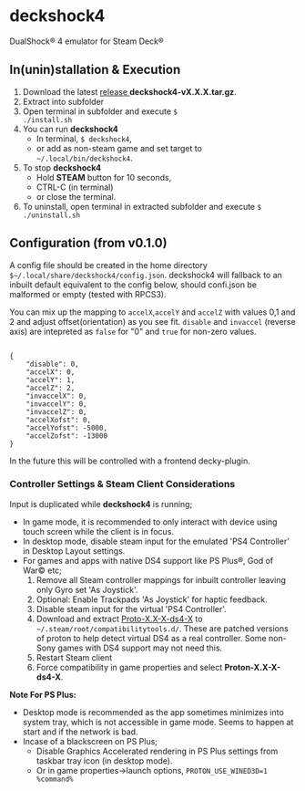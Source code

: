 # deckshock4
DualShock® 4 emulator for Steam Deck®

## In(unin)stallation & Execution
1. Download the latest [release ](https://github.com/the-maazu/deckshock4/releases) **deckshock4-vX.X.X.tar.gz**.
2. Extract into subfolder
3. Open terminal in subfolder and execute <code>$ ./install.sh</code>
4. You can run **deckshock4**
   - In terminal, <code>$ deckshock4</code>,
   - or add as non-steam game and set target to <code>~/.local/bin/deckshock4</code>.
5. To stop **deckshock4**
   - Hold **STEAM** button for 10 seconds,
   - CTRL-C (in terminal)
   - or close the terminal.
6. To uninstall, open terminal in extracted subfolder and execute <code>$ ./uninstall.sh</code>

## Configuration (from v0.1.0)
A config file should be created in the home directory <code>$~/.local/share/deckshock4/config.json</code>.
deckshock4 will fallback to an inbuilt default equivalent to the config below, should confi.json be malformed or empty (tested with RPCS3).

You can mix up the mapping to <code>accelX</code>,<code>accelY</code> and <code>accelZ</code> with values 0,1 and 2 and adjust offset(orientation) as you see fit. <code>disable</code> and <code>invaccel</code> (reverse axis) are intepreted as <code>false</code> for "0" and <code>true</code> for non-zero values.

<pre><code>
{
    "disable": 0,
    "accelX": 0,
    "accelY": 1,
    "accelZ": 2,
    "invaccelX": 0,
    "invaccelY": 0,
    "invaccelZ": 0,
    "accelXofst": 0,
    "accelYofst": -5000,
    "accelZofst": -13000
}
</code></pre>

In the future this will be controlled with a frontend decky-plugin.

### Controller Settings & Steam Client Considerations
Input is duplicated while **deckshock4** is running;

- In game mode, it is recommended to only interact with device using touch screen while the client is in focus.
- In desktop mode, disable steam input for the emulated 'PS4 Controller' in Desktop Layout settings.
- For games and apps with native DS4 support like PS Plus®, God of War© etc;
   1. Remove all Steam controller mappings for inbuilt controller leaving only Gyro set 'As Joystick'.
   2. Optional: Enable Trackpads 'As Joystick' for haptic feedback. 
   3. Disable steam input for the virtual 'PS4 Controller'.
   4. Download and extract [Proto-X.X-X-ds4-X](https://github.com/the-maazu/Proton/releases) to <code>~/.steam/root/compatibilitytools.d/</code>. These are patched versions of proton to help detect virtual DS4 as a real controller. Some non-Sony games with DS4 support may not need this.
   5. Restart Steam client
   6. Force compatibility in game properties and select **Proton-X.X-X-ds4-X**.
   
**Note For PS Plus:**
- Desktop mode is recommended as the app sometimes minimizes into system tray, which is not accessible in game mode. Seems to happen at start and if the network is bad.
- Incase of a blackscreen on PS Plus;
   - Disable Graphics Accelerated rendering in PS Plus settings from taskbar tray icon (in desktop mode).
   - Or in game properties->launch options, <code>PROTON_USE_WINED3D=1 %command%</code>
